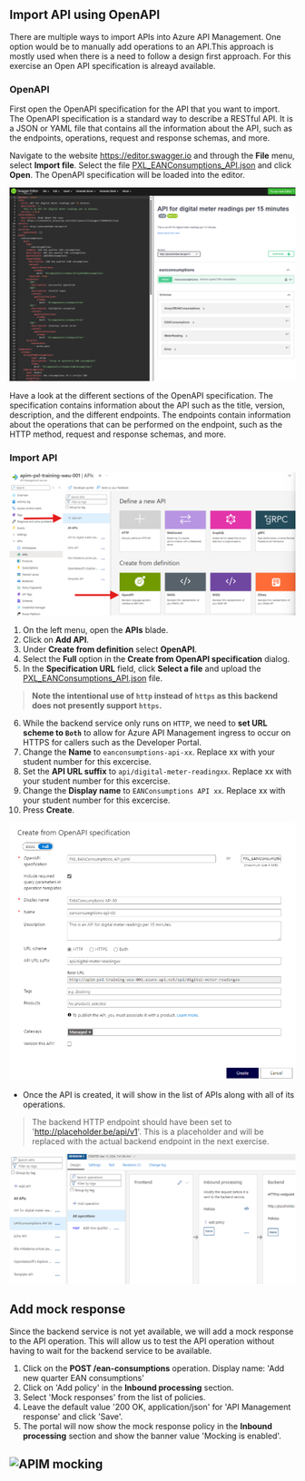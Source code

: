 ## Import API using OpenAPI

There are multiple ways to import APIs into Azure API Management. One option would be to manually add operations to an API.This approach is mostly used when there is a need to follow a design first approach. For this exercise an Open API specification is alreayd available.

### OpenAPI
First open the OpenAPI specification for the API that you want to import. The OpenAPI specification is a standard way to describe a RESTful API. It is a JSON or YAML file that contains all the information about the API, such as the endpoints, operations, request and response schemas, and more.

Navigate to the website https://editor.swagger.io and through the **File** menu, select **Import file**. Select the file [PXL_EANConsumptions_API.json](../../assets/openapispec/PXL_EANConsumptions_API.json) and click **Open**. The OpenAPI specification will be loaded into the editor.

![Swagger editor](../../assets/images/swagger-editor.png)

Have a look at the different sections of the OpenAPI specification. The specification contains information about the API such as the title, version, description, and the different endpoints. The endpoints contain information about the operations that can be performed on the endpoint, such as the HTTP method, request and response schemas, and more.

### Import API


![Import API](../../assets/images/import-api.png)

1) On the left menu, open the **APIs** blade.  
2) Click on **Add API**.  
3) Under **Create from definition** select **OpenAPI**.  
4) Select the **Full** option in the **Create from OpenAPI specification** dialog.  
5) In the **Specification URL** field, click **Select a file** and upload the [PXL_EANConsumptions_API.json](../../assets/openapispec/PXL_EANConsumptions_API.json) file.

> **Note the intentional use of `http` instead of `https` as this backend does not presently support `https`.**  

6) While the backend service only runs on `HTTP`, we need to **set URL scheme to `Both`** to allow for Azure API Management ingress to occur on HTTPS for callers such as the Developer Portal.  
7) Change the **Name** to `eanconsumptions-api-xx`. Replace xx with your student number for this excercise.
8) Set the **API URL suffix** to `api/digital-meter-readingxx`.  Replace xx with your student number for this excercise.
9) Change the **Display name** to `EANConsumptions API xx`. Replace xx with your student number for this excercise.
10) Press **Create**.  

![APIM Add EAN consumption API](../../assets/images/apim-create-ean-openapispec.png)

- Once the API is created, it will show in the list of APIs along with all of its operations.

> The backend HTTP endpoint should have been set to 'http://placeholder.be/api/v1'. This is a placeholder and will be replaced with the actual backend endpoint in the next exercise.

  ![APIM Add EAN consumption API](../../assets/images/apim-create-ean-openapispec2.png)

## Add mock response
Since the backend service is not yet available, we will add a mock response to the API operation. This will allow us to test the API operation without having to wait for the backend service to be available.

1) Click on the **POST /ean-consumptions** operation. Display name: 'Add new quarter EAN consumptions'
2) Click on 'Add policy' in the **Inbound processing** section.
3) Select 'Mock responses' from the list of policies.
4) Leave the default value '200 OK, application/json' for 'API Management response' and click 'Save'.
5) The portal will now show the mock response policy in the **Inbound processing** section and show the banner value 'Mocking is enabled'.

![APIM mocking](../../assets/images/apîm-mocking.png)
---
